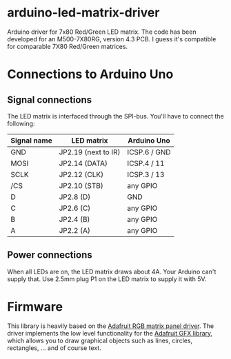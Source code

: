 # arduino-led-matrix-driver
Arduino driver for 7x80 Red/Green LED matrix.  The code has been developed for an M500-7X80RG, version 4.3 PCB.  I guess it's compatible for comparable 7X80 Red/Green matrices.

# Connections to Arduino Uno
## Signal connections
The LED matrix is interfaced through the SPI-bus.
You'll have to connect the following:   

| Signal name | LED matrix          | Arduino Uno  |
|-------------|---------------------|--------------|
| GND         | JP2.19 (next to IR) | ICSP.6 / GND |
| MOSI        | JP2.14 (DATA)       | ICSP.4 / 11  |
| SCLK        | JP2.12 (CLK)        | ICSP.3 / 13  |
| /CS         | JP2.10 (STB)        | any GPIO     |
| D           | JP2.8  (D)          | GND          |
| C           | JP2.6  (C)          | any GPIO     |
| B           | JP2.4  (B)          | any GPIO     |
| A           | JP2.2  (A)          | any GPIO     |

## Power connections
When all LEDs are on, the LED matrix draws about 4A.  Your Arduino can't supply that.
Use 2.5mm plug P1 on the LED matrix to supply it with 5V.

# Firmware
This library is heavily based on the [Adafruit RGB matrix panel driver](https://github.com/adafruit/RGB-matrix-Panel).  The driver implements the low level functionality for the [Adafruit GFX library](https://github.com/adafruit/Adafruit-GFX-Library), which allows you to draw graphical objects such as lines, circles, rectangles, ... and of course text.
